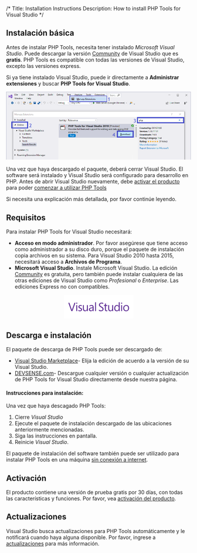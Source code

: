 /*
Title: Installation Instructions
Description: How to install PHP Tools for Visual Studio
*/

## Instalación básica


Antes de instalar PHP Tools, necesita tener instalado *Microsoft Visual Studio*. Puede descargar la versión [Community](https://visualstudio.microsoft.com/es/vs/community/) de Visual Studio que es **gratis**. PHP Tools es compatible con todas las versiones de Visual Studio, excepto las versiones express.

Si ya tiene instalado Visual Studio, puede ir directamente a **Administrar extensiones** y buscar **PHP Tools for Visual Studio**.


![Visual Studio Extensions](imgs/install-from-vs.png)

Una vez que haya descargado el paquete, deberá cerrar Visual Studio. El software será instalado y Visual Studio será configurado para  desarrollo en PHP. Antes de abrir Visual Studio nuevamente, debe [activar el producto](https://docs.devsense.com/es/vs/installation/activation) para poder [comenzar a utilizar PHP Tools](https://docs.devsense.com/es/vs.)

Si necesita una explicación más detallada, por favor continúe leyendo.

## Requisitos

Para instalar PHP Tools for Visual Studio necesitará:

- **Acceso en modo administrador**. Por favor asegúrese que tiene acceso como administrador a su disco duro, porque el paquete de instalación copia archivos en su sistema. Para Visual Studio 2010 hasta 2015, necesitará acceso a **Archivos de Programa**.
- **Microsoft Visual Studio**. Instale Microsoft Visual Studio. La edición [Community](https://visualstudio.microsoft.com/es/vs/community/) es gratuita, pero también puede instalar cualquiera de las otras ediciones de Visual Studio como *Profesional* o *Enterprise*. Las ediciones Express no con compatibles.

<center markdown="1">

![Visual Studio Extensions](imgs/visualstudio-small.png)

</center>

## Descarga e instalación

El paquete de descarga de PHP Tools puede ser descargado de:

- [Visual Studio Marketplace](https://marketplace.visualstudio.com/search?term="php%20tools"&target=VS&vsVersion=)-	Elija la edición de acuerdo a la versión de su Visual Studio.
- [DEVSENSE.com](https://www.devsense.com/es/download#vs)-	Descargue cualquier versión o cualquier actualización de PHP Tools for Visual Studio directamente desde nuestra página.


#### Instrucciones para instalación:

Una vez que haya descagado PHP Tools:

1. Cierre *Visual Studio*
2. Ejecute el paquete de instalación descargado de las ubicaciones anteriormente mencionadas.
3. Siga las instrucciones en pantalla.
4. Reinicie *Visual Studio*.

El paquete de instalación del software también puede ser utilizado para instalar PHP Tools en una máquina [sin conexión a internet](https://docs.devsense.com/es/vs/installation/offline-activation).

## Activación

El producto contiene una versión de prueba gratis por 30 días, con todas las características y funciones. Por favor, vea [activación del producto](https://docs.devsense.com/es/vs/installation/activation).

## Actualizaciones

Visual Studio busca actualizaciones para PHP Tools automáticamente y le notificará cuando haya alguna disponible. Por favor, ingrese a [actualizaciones](https://docs.devsense.com/es/vs/installation/updatet) para más información.
